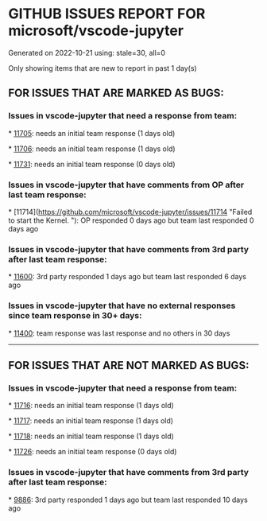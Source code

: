 
# GITHUB ISSUES REPORT FOR microsoft/vscode-jupyter


Generated on 2022-10-21 using: stale=30, all=0


Only showing items that are new to report in past 1 day(s)


## FOR ISSUES THAT ARE MARKED AS BUGS:


### Issues in vscode-jupyter that need a response from team:


\* [11705](https://github.com/microsoft/vscode-jupyter/issues/11705 "pasting code makes cell invisible on screen"): needs an initial team response (1 days old)

\* [11706](https://github.com/microsoft/vscode-jupyter/issues/11706 "KaTeX parse error: Multiple \tag"): needs an initial team response (1 days old)

\* [11731](https://github.com/microsoft/vscode-jupyter/issues/11731 "Notebook Renderer: textbox events are intercepted"): needs an initial team response (0 days old)

### Issues in vscode-jupyter that have comments from OP after last team response:


\* [11714](https://github.com/microsoft/vscode-jupyter/issues/11714 "Failed to start the Kernel. \"): OP responded 0 days ago but team last responded 0 days ago

### Issues in vscode-jupyter that have comments from 3rd party after last team response:


\* [11600](https://github.com/microsoft/vscode-jupyter/issues/11600 "Jupyter command descriptions not populated in extension page"): 3rd party responded 1 days ago but team last responded 6 days ago

### Issues in vscode-jupyter that have no external responses since team response in 30+ days:


\* [11400](https://github.com/microsoft/vscode-jupyter/issues/11400 "Plotly charts fail to load with a message about WebGL is not supported"): team response was last response and no others in 30 days

---

## FOR ISSUES THAT ARE NOT MARKED AS BUGS:


### Issues in vscode-jupyter that need a response from team:


\* [11716](https://github.com/microsoft/vscode-jupyter/issues/11716 "Switch to remote server doesn't reset the selected controller"): needs an initial team response (1 days old)

\* [11717](https://github.com/microsoft/vscode-jupyter/issues/11717 "Support reconnect/create in JupyterUriProvider "): needs an initial team response (1 days old)

\* [11718](https://github.com/microsoft/vscode-jupyter/issues/11718 "Support dispose/stop in JupyterUriProvider"): needs an initial team response (1 days old)

\* [11726](https://github.com/microsoft/vscode-jupyter/issues/11726 "filter/search by variable name in 'jupyter: variables' panel"): needs an initial team response (0 days old)

### Issues in vscode-jupyter that have comments from 3rd party after last team response:


\* [9886](https://github.com/microsoft/vscode-jupyter/issues/9886 "Subprocess debugging not supported"): 3rd party responded 1 days ago but team last responded 10 days ago

